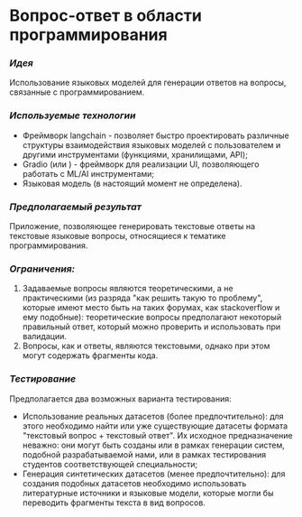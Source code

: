 # Вопрос-ответ в области программирования

### *Идея* 
Использование языковых моделей для генерации ответов на вопросы, связанные с программированием.

### *Используемые технологии*
- Фреймворк langchain - позволяет быстро проектировать различные структуры взаимодействия языковых моделей с пользователем и другими инструментами (функциями, хранилищами, API);
- Gradio (или ) - фреймворк для реализации UI, позволяющего работать с ML/AI инструментами;
- Языковая модель (в настоящий момент не определена).

### *Предполагаемый результат* 
Приложение, позволяющее генерировать текстовые ответы на текстовые языковые вопросы, относящиеся к тематике программирования.

### *Ограничения:* 
1. Задаваемые вопросы являются теоретическими, а не практическими (из разряда "как решить такую то проблему", которые имеют место быть на таких форумах, как stackoverflow и ему подобные): теоретические вопросы предполагают некоторый правильный ответ, который можно проверить и использовать при валидации.
2. Вопросы, как и ответы, являются текстовыми, однако при этом могут содержать фрагменты кода.

### *Тестирование*
Предполагается два возможных варианта тестирования:
- Использование реальных датасетов (более предпочтительно): для этого необходимо найти или уже существующие датасеты формата "текстовый вопрос + текстовый ответ". Их исходное предназначение неважно: они могут быть созданы или в рамках генерации систем, подобной разрабатываемой нами, или в рамках тестирования студентов соответствующей специальности;
- Генерация синтетических датасетов (менее предпочтительно): для создания подобных датасетов необходимо использовать литературные источники и языковые модели, которые могли бы переводить фрагменты текста в вид вопросов.
